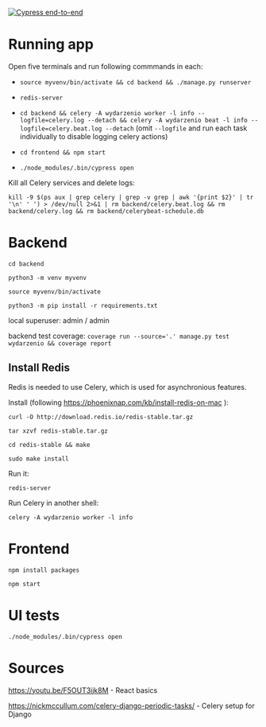 [![Cypress end-to-end](https://github.com/wojtekweg/wydarzen-io/actions/workflows/cypress.yml/badge.svg)](https://github.com/wojtekweg/wydarzen-io/actions/workflows/cypress.yml)

# Running app

Open five terminals and run following commmands in each:

- `source myvenv/bin/activate && cd backend && ./manage.py runserver`

- `redis-server`

- `cd backend && celery -A wydarzenio worker -l info --logfile=celery.log --detach && celery -A wydarzenio beat -l info --logfile=celery.beat.log --detach`
  (omit `--logfile` and run each task individually to disable logging celery actions)

- `cd frontend && npm start`

- `./node_modules/.bin/cypress open`

Kill all Celery services and delete logs:

`kill -9 $(ps aux | grep celery | grep -v grep | awk '{print $2}' | tr '\n' ' ') > /dev/null 2>&1 | rm backend/celery.beat.log && rm backend/celery.log && rm backend/celerybeat-schedule.db`

# Backend

`cd backend`

`python3 -m venv myvenv`

`source myvenv/bin/activate`

`python3 -m pip install -r requirements.txt`

local superuser: admin / admin

backend test coverage: `coverage run --source='.' manage.py test wydarzenio && coverage report`

## Install Redis

Redis is needed to use Celery, which is used for asynchronious features.

Install (following https://phoenixnap.com/kb/install-redis-on-mac ):

`curl -O http://download.redis.io/redis-stable.tar.gz`

`tar xzvf redis-stable.tar.gz`

`cd redis-stable && make`

`sudo make install`

Run it:

`redis-server`

Run Celery in another shell:

`celery -A wydarzenio worker -l info`

# Frontend

`npm install packages`

`npm start`

# UI tests

`./node_modules/.bin/cypress open`

# Sources

https://youtu.be/F5OUT3ijk8M - React basics

https://nickmccullum.com/celery-django-periodic-tasks/ - Celery setup for Django
